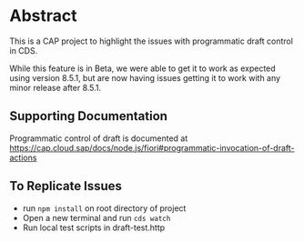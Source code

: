 # Abstract

This is a CAP project to highlight the issues with programmatic draft control in CDS.

While this feature is in Beta, we were able to get it to work as expected using version 8.5.1, but are now having issues getting it to work with any minor release after 8.5.1.

## Supporting Documentation

Programmatic control of draft is documented at https://cap.cloud.sap/docs/node.js/fiori#programmatic-invocation-of-draft-actions


## To Replicate Issues

- run `npm install` on root directory of project
- Open a new terminal and run `cds watch`
- Run local test scripts in draft-test.http


